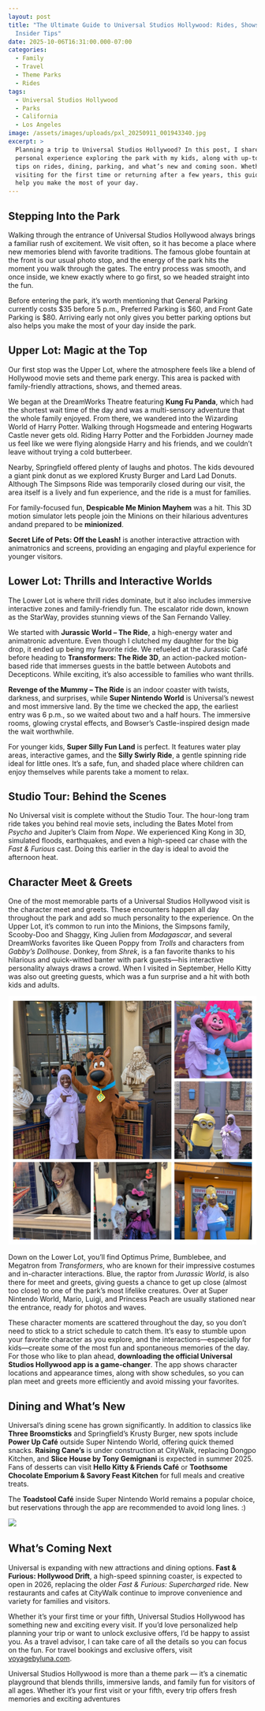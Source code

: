 ```yaml
---
layout: post
title: "The Ultimate Guide to Universal Studios Hollywood: Rides, Shows, Food &
  Insider Tips"
date: 2025-10-06T16:31:00.000-07:00
categories:
  - Family
  - Travel
  - Theme Parks
  - Rides
tags:
  - Universal Studios Hollywood
  - Parks
  - California
  - Los Angeles
image: /assets/images/uploads/pxl_20250911_001943340.jpg
excerpt: >
  Planning a trip to Universal Studios Hollywood? In this post, I share my
  personal experience exploring the park with my kids, along with up-to-date
  tips on rides, dining, parking, and what’s new and coming soon. Whether you’re
  visiting for the first time or returning after a few years, this guide will
  help you make the most of your day.
---
```

## **Stepping Into the Park**

Walking through the entrance of Universal Studios Hollywood always brings a familiar rush of excitement. We visit often, so it has become a place where new memories blend with favorite traditions. The famous globe fountain at the front is our usual photo stop, and the energy of the park hits the moment you walk through the gates. The entry process was smooth, and once inside, we knew exactly where to go first, so we headed straight into the fun.

Before entering the park, it’s worth mentioning that General Parking currently costs $35 before 5 p.m., Preferred Parking is $60, and Front Gate Parking is $80. Arriving early not only gives you better parking options but also helps you make the most of your day inside the park.

## **Upper Lot: Magic at the Top**

Our first stop was the Upper Lot, where the atmosphere feels like a blend of Hollywood movie sets and theme park energy. This area is packed with family-friendly attractions, shows, and themed areas.

We began at the DreamWorks Theatre featuring **Kung Fu Panda**, which had the shortest wait time of the day and was a multi-sensory adventure that the whole family enjoyed. From there, we wandered into the Wizarding World of Harry Potter. Walking through Hogsmeade and entering Hogwarts Castle never gets old. Riding Harry Potter and the Forbidden Journey made us feel like we were flying alongside Harry and his friends, and we couldn’t leave without trying a cold butterbeer.

Nearby, Springfield offered plenty of laughs and photos. The kids devoured a giant pink donut as we explored Krusty Burger and Lard Lad Donuts. Although The Simpsons Ride was temporarily closed during our visit, the area itself is a lively and fun experience, and the ride is a must for families. 

For family-focused fun, **Despicable Me Minion Mayhem** was a hit. This 3D motion simulator lets people join the Minions on their hilarious adventures andand prepared to be **minionized**. 

**Secret Life of Pets: Off the Leash!** is another interactive attraction with animatronics and screens, providing an engaging and playful experience for younger visitors.

## **Lower Lot: Thrills and Interactive Worlds**

The Lower Lot is where thrill rides dominate, but it also includes immersive interactive zones and family-friendly fun. The escalator ride down, known as the StarWay, provides stunning views of the San Fernando Valley.

We started with **Jurassic World – The Ride**, a high-energy water and animatronic adventure. Even though I clutched my daughter for the big drop, it ended up being my favorite ride. We refueled at the Jurassic Café before heading to **Transformers: The Ride 3D**, an action-packed motion-based ride that immerses guests in the battle between Autobots and Decepticons. While exciting, it’s also accessible to families who want thrills.

**Revenge of the Mummy – The Ride** is an indoor coaster with twists, darkness, and surprises, while **Super Nintendo World** is Universal’s newest and most immersive land. By the time we checked the app, the earliest entry was 6 p.m., so we waited about two and a half hours. The immersive rooms, glowing crystal effects, and Bowser’s Castle-inspired design made the wait worthwhile. 

For younger kids, **Super Silly Fun Land** is perfect. It features water play areas, interactive games, and the **Silly Swirly Ride**, a gentle spinning ride ideal for little ones. It’s a safe, fun, and shaded place where children can enjoy themselves while parents take a moment to relax.

## **Studio Tour: Behind the Scenes**

No Universal visit is complete without the Studio Tour. The hour-long tram ride takes you behind real movie sets, including the Bates Motel from *Psycho* and Jupiter’s Claim from *Nope*. We experienced King Kong in 3D, simulated floods, earthquakes, and even a high-speed car chase with the *Fast & Furious* cast. Doing this earlier in the day is ideal to avoid the afternoon heat.

## **Character Meet & Greets**

One of the most memorable parts of a Universal Studios Hollywood visit is the character meet and greets. These encounters happen all day throughout the park and add so much personality to the experience. On the Upper Lot, it’s common to run into the Minions, the Simpsons family, Scooby-Doo and Shaggy, King Julien from *Madagascar*, and several DreamWorks favorites like Queen Poppy from *Trolls* and characters from *Gabby’s Dollhouse*. Donkey, from *Shrek*, is a fan favorite thanks to his hilarious and quick-witted banter with park guests—his interactive personality always draws a crowd. When I visited in September, Hello Kitty was also out greeting guests, which was a fun surprise and a hit with both kids and adults.

![](/assets/images/uploads/pxl_20250910_180315719-collage.jpg)

Down on the Lower Lot, you’ll find Optimus Prime, Bumblebee, and Megatron from *Transformers*, who are known for their impressive costumes and in-character interactions. Blue, the raptor from *Jurassic World*, is also there for meet and greets, giving guests a chance to get up close (almost too close) to one of the park’s most lifelike creatures. Over at Super Nintendo World, Mario, Luigi, and Princess Peach are usually stationed near the entrance, ready for photos and waves.

These character moments are scattered throughout the day, so you don’t need to stick to a strict schedule to catch them. It’s easy to stumble upon your favorite character as you explore, and the interactions—especially for kids—create some of the most fun and spontaneous memories of the day. For those who like to plan ahead, **downloading the official Universal Studios Hollywood app is a game-changer**. The app shows character locations and appearance times, along with show schedules, so you can plan meet and greets more efficiently and avoid missing your favorites.

## **Dining and What’s New**

Universal’s dining scene has grown significantly. In addition to classics like **Three Broomsticks** and Springfield’s Krusty Burger, new spots include **Power Up Café** outside Super Nintendo World, offering quick themed snacks. **Raising Cane’s** is under construction at CityWalk, replacing Dongpo Kitchen, and **Slice House by Tony Gemignani** is expected in summer 2025. Fans of desserts can visit **Hello Kitty & Friends Café** or **Toothsome Chocolate Emporium & Savory Feast Kitchen** for full meals and creative treats.

The **Toadstool Café** inside Super Nintendo World remains a popular choice, but reservations through the app are recommended to avoid long lines. :)

![](/assets/images/uploads/screenshot-2025-10-06-at-2.33.13 pm.png)

## **What’s Coming Next**

Universal is expanding with new attractions and dining options. **Fast & Furious: Hollywood Drift**, a high-speed spinning coaster, is expected to open in 2026, replacing the older *Fast & Furious: Supercharged* ride. New restaurants and cafes at CityWalk continue to improve convenience and variety for families and visitors.

Whether it’s your first time or your fifth, Universal Studios Hollywood has something new and exciting every visit. If you’d love personalized help planning your trip or want to unlock exclusive offers, I’d be happy to assist you. As a travel advisor, I can take care of all the details so you can focus on the fun. For travel bookings and exclusive offers, visit [voyagebyluna.com](https://voyagebyluna.com/).

Universal Studios Hollywood is more than a theme park — it’s a cinematic playground that blends thrills, immersive lands, and family fun for visitors of all ages. Whether it’s your first visit or your fifth, every trip offers fresh memories and exciting adventures
